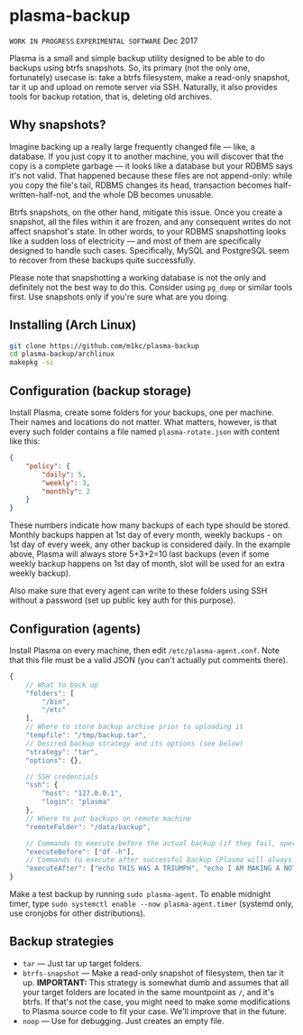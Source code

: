 # plasma-backup

`WORK IN PROGRESS` `EXPERIMENTAL SOFTWARE` Dec 2017

Plasma is a small and simple backup utility designed to be able to do backups using btrfs snapshots. So, its primary (not the only one, fortunately) usecase is: take a btrfs filesystem, make a read-only snapshot, tar it up and upload on remote server via SSH. Naturally, it also provides tools for backup rotation, that is, deleting old archives.


## Why snapshots?

Imagine backing up a really large frequently changed file&nbsp;&mdash; like, a database. If you just copy it to another machine, you will discover that the copy is a complete garbage&nbsp;&mdash; it looks like a database but your RDBMS says it's not valid. That happened because these files are not append-only: while you copy the file's tail, RDBMS changes its head, transaction becomes half-written-half-not, and the whole DB becomes unusable.

Btrfs snapshots, on the other hand, mitigate this issue. Once you create a snapshot, all the files within it are frozen, and any consequent writes do not affect snapshot's state. In other words, to your RDBMS snapshotting looks like a sudden loss of electricity&nbsp;&mdash; and most of them are specifically designed to handle such cases. Specifically, MySQL and PostgreSQL seem to recover from these backups quite successfully.

Please note that snapshotting a working database is not the only and definitely not the best way to do this. Consider using `pg_dump` or similar tools first. Use snapshots only if you're sure what are you doing.


## Installing (Arch Linux)

```sh
git clone https://github.com/m1kc/plasma-backup
cd plasma-backup/archlinux
makepkg -si
```


## Configuration (backup storage)

Install Plasma, create some folders for your backups, one per machine. Their names and locations do not matter. What matters, however, is that every such folder contains a file named `plasma-rotate.json` with content like this:

```json
{
    "policy": {
        "daily": 5,
        "weekly": 3,
        "monthly": 2
    }
}
```

These numbers indicate how many backups of each type should be stored. Monthly backups happen at 1st day of every month, weekly backups - on 1st day of every week, any other backup is considered daily. In the example above, Plasma will always store 5+3+2=10 last backups (even if some weekly backup happens on 1st day of month, slot will be used for an extra weekly backup).

Also make sure that every agent can write to these folders using SSH without a password (set up public key auth for this purpose).


## Configuration (agents)

Install Plasma on every machine, then edit `/etc/plasma-agent.conf`. Note that this file must be a valid JSON (you can't actually put comments there).

```js
{
    // What to back up
    "folders": [
        "/bin",
        "/etc"
    ],
    // Where to store backup archive prior to uploading it
    "tempfile": "/tmp/backup.tar",
    // Desired backup strategy and its options (see below)
    "strategy": "tar",
    "options": {},

    // SSH credentials
    "ssh": {
        "host": "127.0.0.1",
        "login": "plasma"
    },
    // Where to put backups on remote machine
    "remoteFolder": "/data/backup",

    // Commands to execute before the actual backup (if they fail, operation is canceled)
    "executeBefore": ["df -h"],
    // Commands to execute after successful backup (Plasma will always execute all of them, no matter if they fail or not)
    "executeAfter": ["echo THIS WAS A TRIUMPH", "echo I AM MAKING A NOTE HERE: HUGE SUCCESS"]
}
```

Make a test backup by running `sudo plasma-agent`. To enable midnight timer, type `sudo systemctl enable --now plasma-agent.timer` (systemd only, use cronjobs for other distributions).


## Backup strategies

* `tar` &mdash; Just tar up target folders.
* `btrfs-snapshot` &mdash; Make a read-only snapshot of filesystem, then tar it up. **IMPORTANT:** This strategy is somewhat dumb and assumes that all your target folders are located in the same mountpoint as `/`, and it's btrfs. If that's not the case, you might need to make some modifications to Plasma source code to fit your case. We'll improve that in the future.
* `noop` &mdash; Use for debugging. Just creates an empty file.
